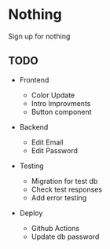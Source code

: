 # Nothing

Sign up for nothing

## TODO

- Frontend

  - Color Update
  - Intro Improvments
  - Button component

- Backend

  - Edit Email
  - Edit Password

- Testing

  - Migration for test db
  - Check test responses
  - Add error testing

- Deploy
  - Github Actions
  - Update db password
